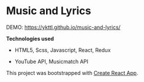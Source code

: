 # Music and Lyrics

DEMO: https://ykttl.github.io/music-and-lyrics/

**Technologies used**

- HTML5, Scss, Javascript, React, Redux

- YouTube API, Musicmatch API

This project was bootstrapped with [Create React App](https://github.com/facebook/create-react-app).

